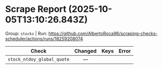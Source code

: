 # Scrape Report (2025-10-05T13:10:26.843Z)

Group: `stocks`  |  Run: https://github.com/AlbertoRoca96/scraping-checks-scheduler/actions/runs/18259208074

| Check | Changed | Keys | Error |
|---|:---:|:--|:--|
| `stock_ntdoy_global_quote` | — |  |  |
